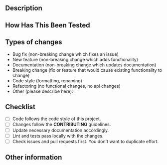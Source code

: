 <!--- Provide a general summary of your changes in the Title above -->
<!--- Please do remember to follow the contributing guidelines -->

## Description
<!--- Why is this change required? What problem does it solve? -->
<!--- Describe your changes in detail here to communicate to the maintainers why this pull request should be accepted -->
<!--- Describe your technology stack here if not a documentation update -->
<!--- Tasklist format is recommended for all pull requests and is required for all draft pull requests. You can couple your description with the tasklist -->
<!--- If it fixes an open issue, please link to the issue here in the last line. -->

## How Has This Been Tested
<!--- Please describe in detail how you tested your changes locally -->
<!--- Include details of your testing environment, and the tests you ran to -->
<!--- For example, markdown files should pass markdownlint locally according to the rules -->
<!--- See how your change affects other areas of the code, etc. -->

## Types of changes
<!--- What types of changes does your code introduce? -->
<!--- Only left the line that best describes this pull request -->
- Bug fix (non-breaking change which fixes an issue)
- New feature (non-breaking change which adds functionality)
- Documentation (non-breaking change which updates documentation)
- Breaking change (fix or feature that would cause existing functionality to change)
- Code style (formatting, renaming)
- Refactoring (no functional changes, no api changes)
- Other (please describe here):

## Checklist
<!--- Go over all the following points, and put an `x` in all the boxes that apply. -->
<!--- If you're unsure about any of these, don't hesitate to ask. We're here to help! -->
- [ ] Code follows the code style of this project.
- [ ] Changes follow the **CONTRIBUTING** guidelines.
- [ ] Update necessary documentation accordingly.
- [ ] Lint and tests pass locally with the changes.
- [ ] Check issues and pull requests first. You don't want to duplicate effort.

## Other information
